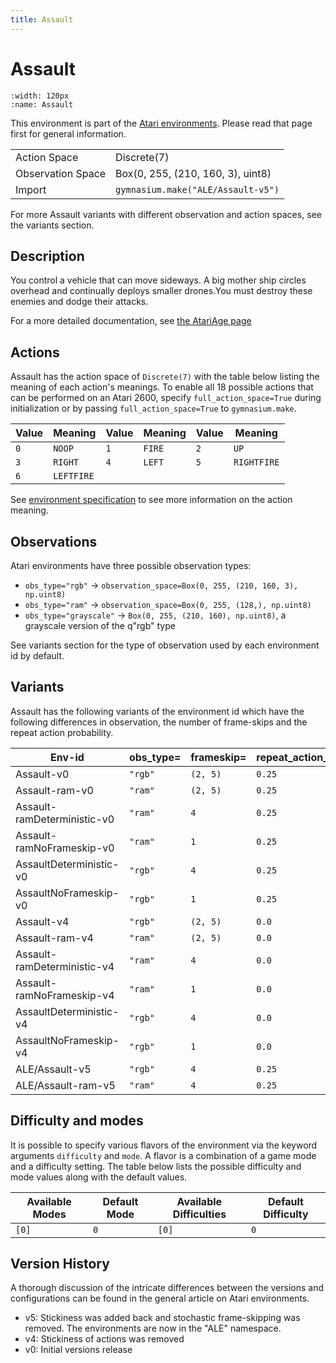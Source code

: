 ```yaml
---
title: Assault
---
```


# Assault

```{figure} ../../_static/videos/environments/assault.gif
:width: 120px
:name: Assault
```

This environment is part of the <a href='..'>Atari environments</a>. Please read that page first for general information.

|                   |                                    |
|-------------------|------------------------------------|
| Action Space      | Discrete(7)                        |
| Observation Space | Box(0, 255, (210, 160, 3), uint8)  |
| Import            | `gymnasium.make("ALE/Assault-v5")` |

For more Assault variants with different observation and action spaces, see the variants section.

## Description

You control a vehicle that can move sideways. A big mother ship circles overhead and continually deploys smaller drones.You must destroy these enemies and dodge their attacks.

For a more detailed documentation, see [the AtariAge page](https://atariage.com/manual_html_page.php?SoftwareID=827)

## Actions

Assault has the action space of `Discrete(7)` with the table below listing the meaning of each action's meanings.
To enable all 18 possible actions that can be performed on an Atari 2600, specify `full_action_space=True` during
initialization or by passing `full_action_space=True` to `gymnasium.make`.

| Value   | Meaning    | Value   | Meaning   | Value   | Meaning     |
|---------|------------|---------|-----------|---------|-------------|
| `0`     | `NOOP`     | `1`     | `FIRE`    | `2`     | `UP`        |
| `3`     | `RIGHT`    | `4`     | `LEFT`    | `5`     | `RIGHTFIRE` |
| `6`     | `LEFTFIRE` |         |           |         |             |

See [environment specification](../env-spec) to see more information on the action meaning.

## Observations

Atari environments have three possible observation types:

- `obs_type="rgb"` -> `observation_space=Box(0, 255, (210, 160, 3), np.uint8)`
- `obs_type="ram"` -> `observation_space=Box(0, 255, (128,), np.uint8)`
- `obs_type="grayscale"` -> `Box(0, 255, (210, 160), np.uint8)`, a grayscale version of the q"rgb" type

See variants section for the type of observation used by each environment id by default.

## Variants

Assault has the following variants of the environment id which have the following differences in observation,
the number of frame-skips and the repeat action probability.

| Env-id                      | obs_type=   | frameskip=   | repeat_action_probability=   |
|-----------------------------|-------------|--------------|------------------------------|
| Assault-v0                  | `"rgb"`     | `(2, 5)`     | `0.25`                       |
| Assault-ram-v0              | `"ram"`     | `(2, 5)`     | `0.25`                       |
| Assault-ramDeterministic-v0 | `"ram"`     | `4`          | `0.25`                       |
| Assault-ramNoFrameskip-v0   | `"ram"`     | `1`          | `0.25`                       |
| AssaultDeterministic-v0     | `"rgb"`     | `4`          | `0.25`                       |
| AssaultNoFrameskip-v0       | `"rgb"`     | `1`          | `0.25`                       |
| Assault-v4                  | `"rgb"`     | `(2, 5)`     | `0.0`                        |
| Assault-ram-v4              | `"ram"`     | `(2, 5)`     | `0.0`                        |
| Assault-ramDeterministic-v4 | `"ram"`     | `4`          | `0.0`                        |
| Assault-ramNoFrameskip-v4   | `"ram"`     | `1`          | `0.0`                        |
| AssaultDeterministic-v4     | `"rgb"`     | `4`          | `0.0`                        |
| AssaultNoFrameskip-v4       | `"rgb"`     | `1`          | `0.0`                        |
| ALE/Assault-v5              | `"rgb"`     | `4`          | `0.25`                       |
| ALE/Assault-ram-v5          | `"ram"`     | `4`          | `0.25`                       |

## Difficulty and modes

It is possible to specify various flavors of the environment via the keyword arguments `difficulty` and `mode`.
A flavor is a combination of a game mode and a difficulty setting. The table below lists the possible difficulty and mode values
along with the default values.

| Available Modes   | Default Mode   | Available Difficulties   | Default Difficulty   |
|-------------------|----------------|--------------------------|----------------------|
| `[0]`             | `0`            | `[0]`                    | `0`                  |

## Version History

A thorough discussion of the intricate differences between the versions and configurations can be found in the general article on Atari environments.

* v5: Stickiness was added back and stochastic frame-skipping was removed. The environments are now in the "ALE" namespace.
* v4: Stickiness of actions was removed
* v0: Initial versions release
